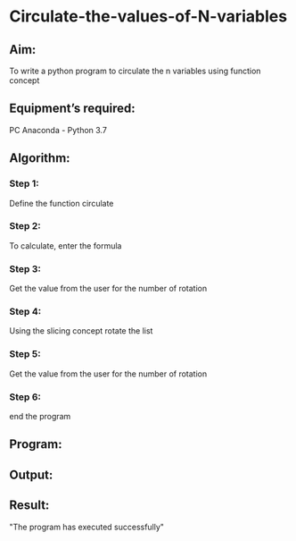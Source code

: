 # Circulate-the-values-of-N-variables
## Aim:
To write a python program to circulate the n variables using function concept
## Equipment’s required:
PC
Anaconda - Python 3.7
## Algorithm: 
### Step 1: 
Define the function circulate
### Step 2: 
To calculate, enter the formula
### Step 3: 
Get the value from the user for the number of rotation
### Step 4: 
Using the slicing concept rotate the list

### Step 5: 
Get the value from the user for the number of rotation
### Step 6: 
end the program
## Program:

## Output:

## Result:
"The program has executed successfully"
